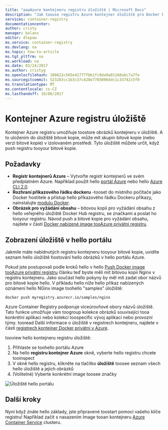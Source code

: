 ```yaml
---
title: "aaaAzure kontejneru registru úložiště | Microsoft Docs"
description: "Jak toouse registru Azure kontejner úložiště pro Docker bitové kopie"
services: container-registry
documentationcenter: 
author: cristy
manager: balans
editor: dlepow
ms.service: container-registry
ms.devlang: na
ms.topic: how-to-article
ms.tgt_pltfrm: na
ms.workload: na
ms.date: 03/24/2017
ms.author: cristyg
ms.openlocfilehash: 108622c565e41777fbb1fc9da9a01168abc7a7fe
ms.sourcegitcommit: 523283cc1b3c37c428e77850964dc1c33742c5f0
ms.translationtype: MT
ms.contentlocale: cs-CZ
ms.lasthandoff: 10/06/2017
---
```

# <a name="azure-container-registry-repositories"></a>Kontejner Azure registru úložiště

Kontejner Azure registru umožňuje toostore obrázků kontejneru v úložiště. A to uložením do úložiště bitové kopie, může mít skupin bitové kopie (nebo verzi bitové kopie) v izolovaném prostředí. Tyto úložiště můžete určit, když push registru tooyour bitové kopie.


## <a name="prerequisites"></a>Požadavky
* **Registr kontejnerů Azure** – Vytvořte registr kontejnerů ve svém předplatném Azure. Například použít hello [portál Azure](container-registry-get-started-portal.md) nebo hello [Azure CLI 2.0](container-registry-get-started-azure-cli.md).
* **Rozhraní příkazového řádku dockeru** -tooset do místního počítače jako Docker hostitele a přístup hello příkazového řádku Dockeru příkazy, nainstalujte [modulu Docker](https://docs.docker.com/engine/installation/).
* **Obrázek pro vyžádání obsahu** – bitovou kopii pro vyžádání obsahu z hello veřejného úložiště Docker Hub registru, se značkami a poslat ho tooyour registru. Návod push a bitové kopie pro vyžádání obsahu, najdete v části [Docker nabízené image tooAzure privátní registru](container-registry-get-started-docker-cli.md).


## <a name="viewing-repositories-in-hello-portal"></a>Zobrazení úložiště v hello portálu

Jakmile máte nabídnutých registru kontejneru tooyour bitové kopie, uvidíte seznam hello úložiště hostování hello obrázků v hello portálu Azure.

Pokud jste postupovali podle kroků hello v hello [Push Docker image tooAzure privátní registru](container-registry-get-started-docker-cli.md) článku teď byste měli mít bitovou kopii Nginx v registru kontejneru. Jako součást hello pokyny by měl mít zadat obor názvů pro bitové kopie hello. V příkladu hello níže hello příkaz nabízených oznámení hello NGinx image toohello "samples" úložiště:

```
docker push myregistry.azurecr.io/samples/nginx
```
 Azure Container Registry podporuje víceúrovňové obory názvů úložiště. Tato funkce umožňuje vám toogroup kolekce obrázků související tooa konkrétní aplikaci nebo kolekci toospecific vývoj aplikací nebo provozní týmy. tooread Další informace o úložiště v registrech kontejneru, najdete v části [registrech kontejner Docker privátní v Azure](container-registry-intro.md).

tooview hello kontejneru registru úložiště:

1. Přihlaste se toohello portálu Azure
2. Na hello **registru kontejner Azure** okně, vyberte hello registru chcete tooinspect
3. V okně hello registru, klikněte na tlačítko **úložiště** toosee seznam všech hello úložiště a jejich obrázků
4. (Volitelné) Vyberte konkrétní image toosee značky

![Úložiště hello portálu](./media/container-registry-repositories/container-registry-repositories.png)


## <a name="next-steps"></a>Další kroky
Nyní když znáte hello základy, jste připravené toostart pomocí vašeho klíče registru! Například začít s nasazením Image tooan kontejneru [Azure Container Service](https://azure.microsoft.com/documentation/services/container-service/) clusteru.
